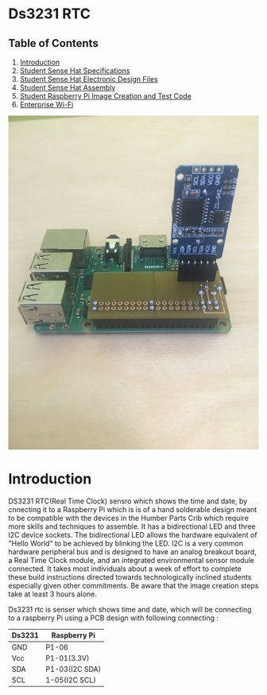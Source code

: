 # Ds3231 RTC 

## Table of Contents
1. [Introduction](#introduction)
2. [Student Sense Hat Specifications](#student-sense-hat-specifications)
3. [Student Sense Hat Electronic Design Files](#student-sense-hat-electronic-design-files)
4. [Student Sense Hat Assembly](#student-sense-hat-assembly)
5. [Student Raspberry Pi Image Creation and Test Code](#student-raspberry-pi-image-creation-and-test-code)
6. [Enterprise Wi-Fi](#enterprise-wi-fi)

![IMG_5353](https://raw.githubusercontent.com/rulaone/DS3231/master/IMG_5353.JPG)
# Introduction 

DS3231 RTC(Real Time Clock) sensro which shows the time and date, by cnnecting it to a Raspberry Pi which is 
is of a hand solderable 
design meant to be compatible with the devices in the Humber Parts Crib which require more skills and techniques to assemble.
It has a bidirectional LED and three I2C device sockets. The bidirectional LED allows the hardware equivalent of "Hello World"
to be achieved by blinking the LED. I2C is a very common hardware peripheral bus and is designed to have an analog breakout
board, a Real Time Clock module, and an integrated environmental sensor module connected. It takes most individuals about a
week of effort to complete these build instructions directed towards technologically inclined students especially given other
commitments. Be aware that the image creation steps take at least 3 hours alone.



Ds3231 rtc is senser which shows time and date, which will be connecting to a raspberry Pi using a PCB design with following connecting :

| Ds3231 | Raspberry Pi |
| --- | --- |
| GND | P1-06 |
| Vcc | P1-01(3.3V) |
| SDA | P1-03(I2C SDA) |
| SCL | 1-05(I2C SCL) |
